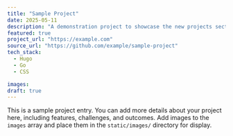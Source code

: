 ```yaml
---
title: "Sample Project"
date: 2025-05-11
description: "A demonstration project to showcase the new projects section."
featured: true
project_url: "https://example.com"
source_url: "https://github.com/example/sample-project"
tech_stack:
  - Hugo
  - Go
  - CSS

images:
draft: true
---
```


This is a sample project entry. You can add more details about your project here, including features, challenges, and outcomes. Add images to the `images` array and place them in the `static/images/` directory for display.
